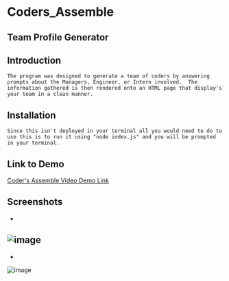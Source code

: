 # Coders_Assemble

## Team Profile Generator

## Introduction
    The program was designed to generate a team of coders by answering prompts about the Managers, Engineer, or Intern involved.  The information gathered is then rendered onto an HTML page that display's your team in a clean manner.

## Installation
    Since this isn't deployed in your terminal all you would need to do to use this is to run it using "node index.js" and you will be prompted in your terminal.

## Link to Demo
[ Coder's Assemble Video Demo Link ](https://drive.google.com/file/d/10HXJVEI1zEtRg71o-3reH8da4hILLUtH/view?usp=sharing)

## Screenshots
-
![image](https://user-images.githubusercontent.com/101837927/174714792-e36472b3-b05c-4074-a469-016782f89e4f.png)
-
-
![image](https://user-images.githubusercontent.com/101837927/174714838-6f64b594-29e9-4d03-829c-85a5dae408e6.png)